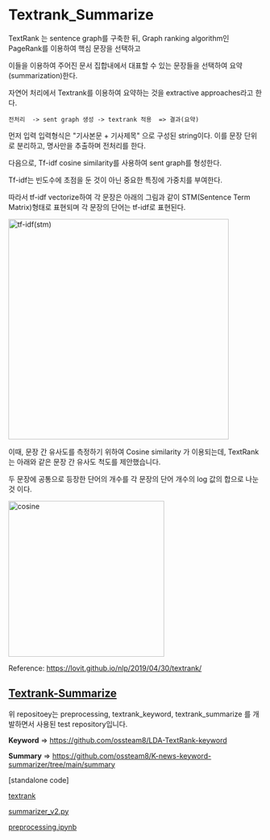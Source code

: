 
# Textrank_Summarize

TextRank 는 sentence graph를 구축한 뒤, Graph ranking algorithm인 PageRank를 이용하여 핵심 문장을 선택하고 

이들을 이용하여 주어진 문서 집합내에서 대표할 수 있는 문장들을 선택하여 요약(summarization)한다. 

자연어 처리에서 Textrank를 이용하여 요약하는 것을 extractive approaches라고 한다.

```
전처리  -> sent graph 생성 -> textrank 적용  => 결과(요약)
```

먼저 입력 입력형식은 "기사본문 + 기사제목" 으로 구성된 string이다. 이를 문장 단위로 분리하고, 명사만을 추출하며 전처리를 한다.

다음으로, Tf-idf cosine similarity를 사용하여 sent graph를 형성한다.

Tf-idf는 빈도수에 초점을 둔 것이 아닌 중요한 특징에 가중치를 부여한다.

따라서 tf-idf vectorize하여 각 문장은 아래의 그림과 같이 STM(Sentence Term Matrix)형태로 표현되며 각 문장의 단어는 tf-idf로 표현된다.

<img width="437" alt="tf-idf(stm)" src="https://user-images.githubusercontent.com/80442377/121154072-94ef9e00-c881-11eb-8d30-6d0cf9021b38.png">

이때, 문장 간 유사도를 측정하기 위하여 Cosine similarity 가 이용되는데, TextRank 는 아래와 같은 문장 간 유사도 척도를 제안했습니다. 

두 문장에 공통으로 등장한 단어의 개수를 각 문장의 단어 개수의 log 값의 합으로 나눈 것 이다.

<img width="309" alt="cosine" src="https://user-images.githubusercontent.com/80442377/121154131-a89b0480-c881-11eb-8649-efee1f71910e.png">


Reference:  https://lovit.github.io/nlp/2019/04/30/textrank/


## [Textrank-Summarize](https://github.com/ossteam8/Textrank-Summarize)

위 repositoey는 preprocessing, textrank_keyword, textrank_summarize 를 개발하면서 사용된 test repository입니다.

**Keyword** =>  https://github.com/ossteam8/LDA-TextRank-keyword 

**Summary** => https://github.com/ossteam8/K-news-keyword-summarizer/tree/main/summary

[standalone code]

[textrank](https://github.com/ossteam8/Textrank-Summarize/blob/develop/textrank_keyword.py)

[summarizer_v2.py](https://github.com/ossteam8/Textrank-Summarize/blob/main/summarizer_v2.py)

[preprocessing.ipynb](https://github.com/ossteam8/Textrank-Summarize/blob/main/test_notebook/preprocessing.ipynb)
